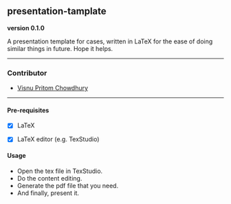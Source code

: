 ## presentation-tamplate

**version 0.1.0**

A presentation template for cases, written in LaTeX for the ease of doing similar things in future. Hope it helps. 

---

### Contributor

- [Visnu Pritom Chowdhury](<visnu.pritom@icddrb.org>)

---

#### Pre-requisites

- [x] LaTeX
- [x] LaTeX editor (e.g. TexStudio) 


#### Usage

- Open the tex file in TexStudio. 
- Do the content editing. 
- Generate the pdf file that you need. 
- And finally, present it. 
